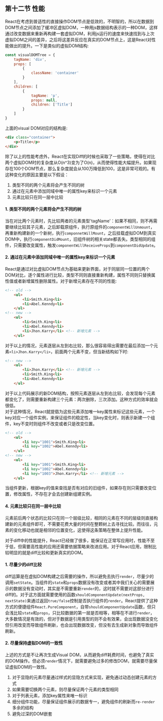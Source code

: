 ## 第十二节 性能
React在考虑到普适性的直接操作DOM节点是低效的，不明智的，所以在数据到DOM节点之间添加了缓冲区虚拟DOM，一种用js数据结构表示的一种DOM，这样通过改变数据来重新再构建一套虚拟DOM，利用js运行的速度来快速找到与上次虚拟DOM之间的差异，之后将这差异反应在真实的DOM节点上，这是React对性能做出的提升。一下是类似的虚拟DOM结构:
```js
const visualDOMTree = {
    tagName: 'div',
    props: [
        {
            className: 'container'
        }
    ],
    children: [
        {
            tagName: 'p',
            props: null,
            children: ['Title']
        }
    ]
}
```
上面的visual DOM对应的结构是:
```html
<div class="container">
    <p>Title</p>
</div>
```
除了以上的性能考虑外，React在实现Diff的时候也采取了一些策略，使得在对比两个虚拟DOM时的复杂度从O(n^3)变为了O(n)，从而使得性能大幅提升。如果现存在100个DOM节点，那么复杂度就会从100万降低到100，这是非常可观的。有这种变化的原因主要是以下假设：   
1. 类型不同的两个元素将会产生不同的树  
2. 通过在元素中添加同域中唯一的属性key来标识一个元素
3. 元素比较只在同一层中比较   

#### 1. 类型不同的两个元素将会产生不同的树
当在对比两个元素时，先比较两者的元素类型'tagName'：如果不相同，则不再需要继续比较其子元素，之后卸载原组件，执行原组件的`componentWillUnmount`，再重新构建新的一个新树，执行`componnetWillMount`，之后挂载虚拟DOM到真实DOM中，执行`componentDidMount`，旧组件树的相关state都丢失。类型相同的组件，只需要改变属性，触发`componentWillReceiveProps`到`componentDidUpdate`。

#### 2. 通过在元素中添加同域中唯一的属性key来标识一个元素
React是通过对比虚拟DOM节点为基础来更新界面，对于同层同一位置的两个DOM对比，逐个属性进行比较，类型不同则直接重新构建，属性不同则只替换属性值或者新增属性删除属性。对于新增元素存在不同的性能:
```html
<!-- old -->
    <ul>
        <li>Smith.King<li>
        <li>Abel.Kenndy<li>
    </ul>
<!-- new -->   
    <ul>
        <li>Smith.King<li>
        <li>Abel.Kenndy<li>
        <li>Jhon.Karry</li> <!-- 新增元素 -->
    </ul> 
```
对于以上的情况，元素逐层从左到右比较，那么很容易得出需要在最后添加一个元素`<li>Jhon.Karry</li>`，前面两个元素不变，但当新结构如下时:
```html
<!-- new -->
    <ul>
        <li>Jhon.Karry</li> <!-- 新增元素 -->
        <li>Smith.King<li>
        <li>Abel.Kenndy<li>
    </ul>
```
对于以上代码展示的新DOM结构，按照元素逐层从左到右比较，会发现每个元素都变化了，则需要重新构建三个元素：两次删除，三次添加。这种方式的效率就会很低。  
对于这种情况，React就提倡为这些元素添加唯一key属性来标记这些元素，一个key对应一个组件实例，来保证组件的稳定性，当key变化时，则表示新建一个组件，key不变时则组件不改变或者只是改变位置。
```html
<!-- old -->
    <ul>
        <li key="1001">Smith.King<li>
        <li key="1002">Abel.Kenndy<li>
    </ul>
<!-- new -->   
    <ul>
        <li key="1001">Smith.King<li>
        <li key="1002">Abel.Kenndy<li>
        <li key="1003">Jhon.Karry</li> <!-- 新增元素 -->
    </ul> 
```
当组件更新，根据key的值来查找是否有对应的旧组件，如果存在则只需要改变位置，修改属性，不存在才会去创建新组建实例。
#### 4. 元素比较只在同一层中比较 
元素前后两个状态的比较只在同一个层级比较，相同的元素在不同的层级则直接构建新的元素组件即可，不需要花费大量的时间在整颗树上去寻找比较。而往往，元素的变化移动也就是相邻的位置变化，这使得这条策略在整体上提升性能。

对于diff中的性能提升，React已经做了很多，能保证在正常写应用时，性能不至于低，但需要高性能的应用还需要依据策略来改进应用。对于React应用，限制比较明显的就是diff比较和更新真实的DOM。  
#### 1. 尽量少的diff比较
diff运算是在虚拟DOM构建之后需要的操作，所以避免去执行`render`，尽量少的调用`setState`。当组件的`state`和`props`数据没有改变或者其中我们关心的需要展示的数据没有变动时，其实是不需要重新`render`的，这时就不需要对这部分进行diff的。对于这方面就需要使用的函数`shouldComponentUpdate(nextProps, nextState)`来通过返回`true/false`控制是否执行组件的`render`。React提供了这种方式的便捷组件`React.PureComponent`，自带`shouldComponentUpdate`函数，但只会浅比较`state`和`props`，只比较数据的第一层是否相等，相等在不进行`render`，大多数情况是有效的，但对于数据是引用类型的则不会有效果，会出现数据没变化但引用改变而导致组件刷新，也会出现数据改变，但没有去生成新对象而导致组件刷新。

#### 2. 尽量保持虚拟DOM的一致性
上述的方式是不让再次生成Visual DOM，从而避免diff耗费时间，也避免了真实的DOM操作。但必须`render`情况下，就需要避免过多的修改DOM，就需要尽量保证虚拟DOM的一致性。  
1. 对于显隐的元素尽量通过样式的显隐方式来实现，避免通过动态创建元素的方式
2. 如果需要切换两个元素，则尽量保证两个元素的类型相同
3. 对于列表元素，添加key属性来唯一标识
4. 细分组件功能，尽量保证组件展示的数据专一，避免组件的刷新而`re-render`多余的结构
5. 避免过深的DOM嵌套

